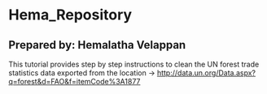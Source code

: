 # Hema_Repository
## Prepared by: Hemalatha Velappan

This tutorial provides step by step instructions to clean the UN forest trade statistics data exported from the location -> http://data.un.org/Data.aspx?q=forest&d=FAO&f=itemCode%3A1877
